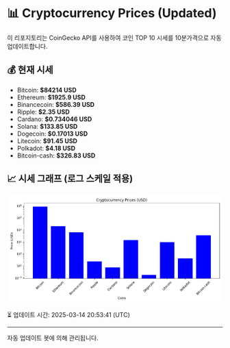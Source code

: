 
# 📊 Cryptocurrency Prices (Updated)

이 리포지토리는 CoinGecko API를 사용하여 코인 TOP 10 시세를 10분가격으로 자동 업데이트합니다.

## 💰 현재 시세
- Bitcoin: **$84214 USD**
- Ethereum: **$1925.9 USD**
- Binancecoin: **$586.39 USD**
- Ripple: **$2.35 USD**
- Cardano: **$0.734046 USD**
- Solana: **$133.85 USD**
- Dogecoin: **$0.17013 USD**
- Litecoin: **$91.45 USD**
- Polkadot: **$4.18 USD**
- Bitcoin-cash: **$326.83 USD**

## 📈 시세 그래프 (로그 스케일 적용)
![Crypto Prices](crypto_prices.png)

⏳ 업데이트 시간: 2025-03-14 20:53:41 (UTC)

---
자동 업데이트 봇에 의해 관리됩니다.
